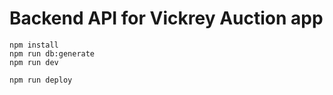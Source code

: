 # Backend API for Vickrey Auction app

```
npm install
npm run db:generate
npm run dev
```

```
npm run deploy
```
